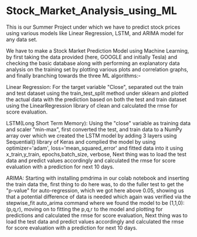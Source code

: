 # Stock_Market_Analysis_using_ML

This is our Summer Project under which we have to predict stock prices using various models like
Linear Regression, LSTM, and ARIMA model for any data set.

We have to make a Stock Market Prediction Model using Machine Learning, by first taking the data provided (here, GOOGLE and initially Tesla)
and checking the basic database along with performing an explanatory data analysis on the training set by plotting various plots and 
correlation graphs, and finally branching towards the three ML algorithms:-

Linear Regression: For the target variable "Close", separated out the train and test dataset using the train_test_split method under sklearn
and plotted the actual data with the prediction based on both the test and train dataset using the LinearRegression library of clean and 
calculated the rmse for score evaluation.

LSTM(Long Short Term Memory): Using the "close" variable as training data and scaler "min-max", first converted the test, 
and train data to a NumPy array over which we created the LSTM model by adding 3 layers using Sequential() library of Keras 
and complied the model by using optimizer='adam', loss='mean_squared_error' and fitted data into it using x_train,y_train, 
epochs,batch_size, verbose, Next thing was to load the test data and predict values accordingly and calculated the rmse for 
score evaluation with a prediction for next 10 days.

ARIMA: Starting with installing pmdrima in our colab notebook and inserting the train data the, first thing to do here was, 
to do the fuller test to get the "p-value" for auto-regression, which we got here above 0.05, showing us that a potential 
difference of data is needed which again was verified via the stepwise_fit auto_arima command where we found the model to be 
(1,1,0):(p,q,r), moving on to fitting the p,q,r to the model and plotting for predictions and calculated the rmse for score evaluation,
Next thing was to load the test data and predict values accordingly and calculated the rmse for score evaluation with a prediction for 
next 10 days.

